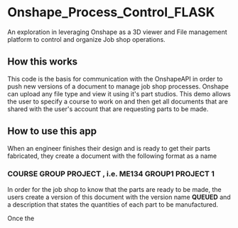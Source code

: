 # Onshape_Process_Control_FLASK
An exploration in leveraging Onshape as a 3D viewer and File management platform to control and organize Job shop operations.

## How this works 
This code is the basis for communication with the OnshapeAPI in order to push new versions of a document to manage job shop processes. Onshape can upload any file type and view it using it's part studios. This demo allows the user to specify a course to work on and then get all documents that are shared with the user's account that are requesting parts to be made.

## How to use this app
When an engineer finishes their design and is ready to get their parts fabricated, they create a document with the following format as a name 

### COURSE GROUP PROJECT , i.e. ME134 GROUP1 PROJECT 1

In order for the job shop to know that the parts are ready to be made, the users create a version of this document with the version name **QUEUED** and a description that states the quantities of each part to be manufactured. 

Once the 

